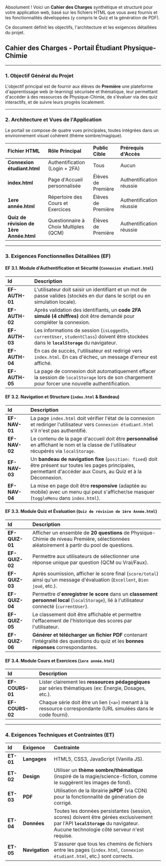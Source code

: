 Absolument ! Voici un **Cahier des Charges** synthétique et structuré pour votre application web, basé sur les fichiers HTML que vous avez fournis et les fonctionnalités développées (y compris le Quiz et la génération de PDF).

Ce document définit les objectifs, l'architecture et les exigences détaillées du projet.

## Cahier des Charges - Portail Étudiant Physique-Chimie

---

### 1. Objectif Général du Projet

L'objectif principal est de fournir aux élèves de **Première** une plateforme d'apprentissage web (e-learning) sécurisée et thématique, leur permettant d'accéder à des ressources de Physique-Chimie, de s'évaluer via des quiz interactifs, et de suivre leurs progrès localement.

---

### 2. Architecture et Vues de l'Application

Le portail se compose de quatre vues principales, toutes intégrées dans un environnement visuel cohérent (thème sombre/magique).

| Fichier HTML | Rôle Principal | Public Cible | Prérequis d'Accès |
| :--- | :--- | :--- | :--- |
| **Connexion étudiant.html** | Authentification (Login + 2FA) | Tous | Aucun |
| **index.html** | Page d'Accueil personnalisée | Élèves de Première | Authentification réussie |
| **1ere année.html** | Répertoire des Cours et Exercices | Élèves de Première | Authentification réussie |
| **Quiz de révision de 1ère Année.html** | Questionnaire à Choix Multiples (QCM) | Élèves de Première | Authentification réussie |

---

### 3. Exigences Fonctionnelles Détaillées (EF)

#### EF 3.1. Module d'Authentification et Sécurité (`Connexion étudiant.html`)

| Id | Description |
| :--- | :--- |
| **EF-AUTH-01** | L'utilisateur doit saisir un identifiant et un mot de passe valides (stockés en dur dans le script ou en simulation locale). |
| **EF-AUTH-02** | Après validation des identifiants, un **code 2FA simulé (4 chiffres)** doit être demandé pour compléter la connexion. |
| **EF-AUTH-03** | Les informations de session (`isLoggedIn`, `currentUser`, `studentClass`) doivent être stockées dans le **`localStorage`** du navigateur. |
| **EF-AUTH-04** | En cas de succès, l'utilisateur est redirigé vers `index.html`. En cas d'échec, un message d'erreur est affiché. |
| **EF-AUTH-05** | La page de connexion doit automatiquement effacer la session de `localStorage` lors de son chargement pour forcer une nouvelle authentification. |

#### EF 3.2. Navigation et Structure (`index.html` & Bandeau)

| Id | Description |
| :--- | :--- |
| **EF-NAV-01** | La page `index.html` doit vérifier l'état de la connexion et rediriger l'utilisateur vers `Connexion étudiant.html` s'il n'est pas authentifié. |
| **EF-NAV-02** | Le contenu de la page d'accueil doit être **personnalisé** en affichant le nom et la classe de l'utilisateur récupérés via `localStorage`. |
| **EF-NAV-03** | Un **bandeau de navigation fixe** (`position: fixed`) doit être présent sur toutes les pages principales, permettant d'accéder aux Cours, au Quiz et à la Déconnexion. |
| **EF-NAV-04** | La mise en page doit être **responsive** (adaptée au mobile) avec un menu qui peut s'afficher/se masquer (`toggleMenu` dans `index.html`). |

#### EF 3.3. Module Quiz et Évaluation (`Quiz de révision de 1ère Année.html`)

| Id | Description |
| :--- | :--- |
| **EF-QUIZ-01** | Afficher un ensemble de **20 questions** de Physique-Chimie de niveau Première, sélectionnées aléatoirement à partir du pool de questions. |
| **EF-QUIZ-02** | Permettre aux utilisateurs de sélectionner une réponse unique par question (QCM ou Vrai/Faux). |
| **EF-QUIZ-03** | Après soumission, afficher le score final (`score/total`) ainsi qu'un message d'évaluation (`Excellent`, `Bien joué`, etc.). |
| **EF-QUIZ-04** | Permettre d'**enregistrer le score** dans un **classement personnel local** (`localStorage`), lié à l'utilisateur connecté (`currentUser`). |
| **EF-QUIZ-05** | Le classement doit être affichable et permettre l'effacement de l'historique des scores par l'utilisateur. |
| **EF-QUIZ-06** | **Générer et télécharger un fichier PDF** contenant l'intégralité des questions du quiz et les **bonnes réponses** correspondantes. |

#### EF 3.4. Module Cours et Exercices (`1ere année.html`)

| Id | Description |
| :--- | :--- |
| **EF-COURS-01** | Lister clairement les **ressources pédagogiques** par séries thématiques (ex: Énergie, Dosages, etc.). |
| **EF-COURS-02** | Chaque série doit être un lien (`<a>`) menant à la ressource correspondante (URL simulées dans le code fourni). |

---

### 4. Exigences Techniques et Contraintes (ET)

| Id | Exigence | Contrainte |
| :--- | :--- | :--- |
| **ET-01** | **Langages** | HTML5, CSS3, JavaScript (Vanilla JS). |
| **ET-02** | **Design** | Utiliser un **thème sombre/thématique** (inspiré de la magie/science-fiction, comme le suggèrent les images de fond). |
| **ET-03** | **PDF** | Utilisation de la librairie **jsPDF** (via CDN) pour la fonctionnalité de génération de corrigé. |
| **ET-04** | **Données** | Toutes les données persistantes (session, scores) doivent être gérées exclusivement par l'API **`localStorage`** du navigateur. Aucune technologie côté serveur n'est requise. |
| **ET-05** | **Navigation** | S'assurer que tous les chemins de fichiers entre les pages (`index.html`, `Connexion étudiant.html`, etc.) sont corrects. |
